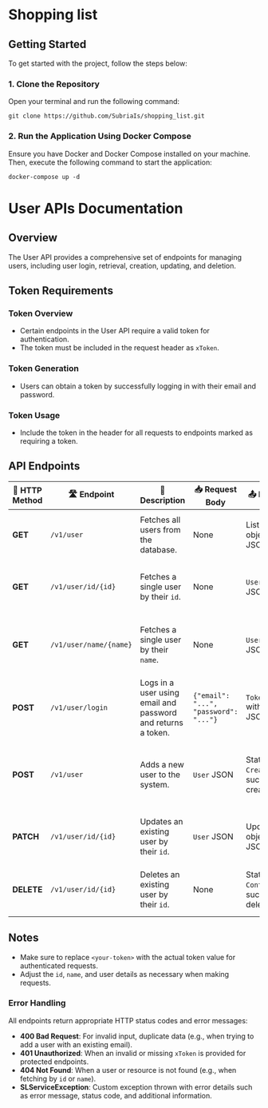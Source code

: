 # Shopping list

## Getting Started

To get started with the project, follow the steps below:

### 1. Clone the Repository

Open your terminal and run the following command:

````git clone https://github.com/SubriaIs/shopping_list.git````


### 2. Run the Application Using Docker Compose
Ensure you have Docker and Docker Compose installed on your machine. Then, execute the following command to start the application:

````docker-compose up -d ````

# User APIs Documentation

## Overview
The User API provides a comprehensive set of endpoints for managing users, including user login, retrieval, creation, updating, and deletion.

## Token Requirements

### Token Overview
- Certain endpoints in the User API require a valid token for authentication.
- The token must be included in the request header as `xToken`.

### Token Generation
- Users can obtain a token by successfully logging in with their email and password.

### Token Usage
- Include the token in the header for all requests to endpoints marked as requiring a token.

## API Endpoints

| 🔄 **HTTP Method** | 🛣️ **Endpoint**                | 📝 **Description**                                                                                 | 📥 **Request Body**   | 📤 **Response**                                  | ❗ **Error Handling**                                                                                          | 🛠️ **cURL Command** | 🔑 **Token Required** |
|--------------------|--------------------------------|---------------------------------------------------------------------------------------------------|----------------------|------------------------------------------------|--------------------------------------------------------------------------------------------------------------|---------------------|-----------------------|
| **GET**            | `/v1/user`                     | Fetches all users from the database.                                                              | None                 | List of `User` objects in JSON format.          | Returns `404 Not Found` if no users are found. Throws `SLServiceException` with details.                     | `curl -H "xToken: <your-token>" -X GET http://localhost:8082/v1/user` | ✅ Yes                 |
| **GET**            | `/v1/user/id/{id}`             | Fetches a single user by their `id`.                                                              | None                 | `User` object in JSON format.                  | Returns `404 Not Found` if the user with the given `id` is not found. Throws `SLServiceException`.            | `curl -H "xToken: <your-token>" -X GET http://localhost:8082/v1/user/id/{id}` | ✅ Yes                 |
| **GET**            | `/v1/user/name/{name}`         | Fetches a single user by their `name`.                                                            | None                 | `User` object in JSON format.                  | Returns `404 Not Found` if the user with the given `name` is not found. Throws `SLServiceException`.          | `curl -H "xToken: <your-token>" -X GET http://localhost:8082/v1/user/name/{name}` | ✅ Yes                 |
| **POST**           | `/v1/user/login`               | Logs in a user using email and password and returns a token.                                      | `{"email": "...", "password": "..."}` | `TokenResponse` with token in JSON format.      | Returns `404 Not Found` if the email and password do not match any user. Throws `SLServiceException`.         | `curl -X POST -H "Content-Type: application/json" -d '{"email":"test@gmail.com","password":"password"}' http://localhost:8082/v1/user/login` | ❌ No                  |
| **POST**           | `/v1/user`                     | Adds a new user to the system.                                                                    | `User` JSON          | Status `201 Created` on successful creation.    | Returns `400 Bad Request` if a user with the same email already exists. Throws `SLServiceException` for duplicates. | `curl -X POST -H "Content-Type: application/json" -d '{"email":"test@gmail.com","password":"password"}' http://localhost:8082/v1/user` | ❌ No                  |
| **PATCH**          | `/v1/user/id/{id}`             | Updates an existing user by their `id`.                                                           | `User` JSON          | Updated `User` object in JSON format.           | Returns `404 Not Found` if the user with the given `id` is not found. Throws `SLServiceException`.            | `curl -H "xToken: <your-token>" -X PATCH -H "Content-Type: application/json" -d '{"password":"newpassword"}' http://localhost:8082/v1/user/id/{id}` | ✅ Yes                 |
| **DELETE**         | `/v1/user/id/{id}`             | Deletes an existing user by their `id`.                                                           | None                 | Status `204 No Content` on successful deletion. | Returns `404 Not Found` if the user with the given `id` is not found. Throws `SLServiceException`.            | `curl -H "xToken: <your-token>" -X DELETE http://localhost:8082/v1/user/id/{id}` | ✅ Yes                 |

## Notes
- Make sure to replace `<your-token>` with the actual token value for authenticated requests.
- Adjust the `id`, `name`, and user details as necessary when making requests.


### Error Handling

All endpoints return appropriate HTTP status codes and error messages:

- **400 Bad Request**: For invalid input, duplicate data (e.g., when trying to add a user with an existing email).
- **401 Unauthorized**: When an invalid or missing `xToken` is provided for protected endpoints.
- **404 Not Found**: When a user or resource is not found (e.g., when fetching by `id` or `name`).
- **SLServiceException**: Custom exception thrown with error details such as error message, status code, and additional information.
